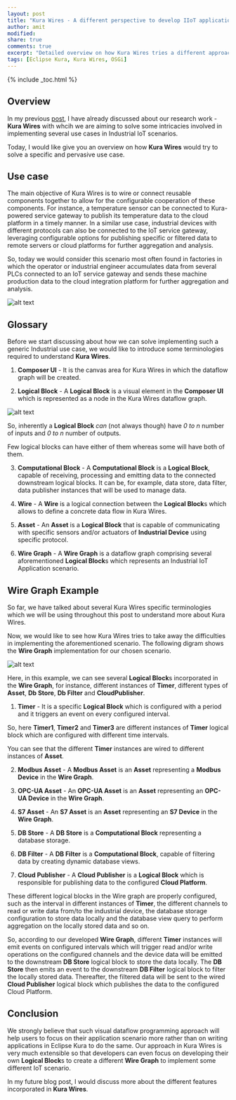 ```yaml
---
layout: post
title: "Kura Wires - A different perspective to develop IIoT applications"
author: amit
modified:
share: true
comments: true
excerpt: "Detailed overview on how Kura Wires tries a different approach to develop IIOT applications"
tags: [Eclipse Kura, Kura Wires, OSGi]
---
```


{% include _toc.html %}

## Overview

In my previous [post](https://dzone.com/articles/kura-wires), I have already discussed about our research work - **Kura Wires** with whcih we are aiming to solve some intricacies involved in implementing several use cases in Industrial IoT scenarios.

Today, I would like give you an overview on how **Kura Wires** would try to solve a specific and pervasive use case.

## Use case

The main objective of Kura Wires is to wire or connect reusable components together to allow for the configurable cooperation of these components. For instance, a temperature sensor can be connected to Kura-powered service gateway to publish its temperature data to the cloud platform in a timely manner. In a similar use case, industrial devices with different protocols can also be connected to the IoT service gateway, leveraging configurable options for publishing specific or filtered data to remote servers or cloud platforms for further aggregation and analysis.

So, today we would consider this scenario most often found in factories in which the operator or industrial engineer accumulates data from several PLCs connected to an IoT service gateway and sends these machine production data to the cloud integration platform for further aggregation and analysis.

![alt text](https://s7.postimg.org/73rm94pu3/scenario.png "Industrial IoT Scenario")

## Glossary

Before we start discussing about how we can solve implementing such a generic Industrial use case, we would like to introduce some terminologies required to understand **Kura Wires**.

1. **Composer UI** - It is the canvas area for Kura Wires in which the dataflow graph will be created.

2. **Logical Block** - A **Logical Block** is a visual element in the **Composer UI** which is represented as a node in the Kura Wires dataflow graph.

![alt text](https://s7.postimg.org/mebnn7xbv/logical_block.png "Logical Block")

So, inherently a **Logical Block** *can* (not always though) have *0 to n* number of inputs and *0 to n* number of outputs.

Few logical blocks can have either of them whereas some will have both of them.

3. **Computational Block** - A **Computational Block** is a **Logical Block**, capable of receiving, processing and emitting data to the connected downstream logical blocks. It can be, for example, data store, data filter, data publisher instances that will be used to manage data.

4. **Wire** - A **Wire** is a logical connection between the **Logical Block**s which allows to define a concrete data flow in Kura Wires.

5. **Asset** - An **Asset**  is a **Logical Block** that is capable of communicating with specific sensors and/or actuators of **Industrial Device** using specific protocol.

6. **Wire Graph** - A **Wire Graph** is a dataflow graph comprising several aforementioned **Logical Block**s which represents an Industrial IoT Application scenario.


## Wire Graph Example

So far, we have talked about several Kura Wires specific terminologies which we will be using throughout this post to understand more about Kura Wires.

Now, we would like to see how Kura Wires tries to take away the difficulties in implementing the aforementioned scenario. The following digram shows the **Wire Graph** implementation for our chosen scenario.

![alt text](https://s8.postimg.org/6jokzr1ad/kura_wires.png "Kura Wires Wire Graph")

Here, in this example, we can see several **Logical Block**s incorporated in the **Wire Graph**, for instance, different instances of **Timer**, different types of **Asset**, **Db Store**, **Db Filter** and **CloudPublisher**.

1. **Timer** - It is a specific **Logical Block** which is configured with a period and it triggers an event on every configured interval.

So, here **Timer1**, **Timer2** and **Timer3** are different instances of **Timer** logical block which are configured with different time intervals.

You can see that the different **Timer** instances are wired to different instances of **Asset**.

2. **Modbus Asset** - A **Modbus Asset** is an **Asset** representing a **Modbus Device** in the **Wire Graph**.

3. **OPC-UA Asset** - An **OPC-UA Asset** is an **Asset** representing an **OPC-UA Device** in the **Wire Graph**.

4. **S7 Asset** - An **S7 Asset** is an **Asset** representing an **S7 Device** in the **Wire Graph**.

5. **DB Store** - A **DB Store** is a **Computational Block** representing a database storage.

6. **DB Filter** - A **DB Filter** is a **Computational Block**, capable of filtering data by creating dynamic database views.

7. **Cloud Publisher** - A **Cloud Publisher** is a **Logical Block** which is responsible for publishing data to the configured **Cloud Platform**.

These different logical blocks in the Wire graph are properly configured, such as the interval in different instances of **Timer**, the different channels to read or write data from/to the industrial device, the database storage configuration to store data locally and the database view query to perform aggregation on the locally stored data and so on.

So, according to our developed **Wire Graph**, different **Timer** instances will emit events on configured intervals which will trigger read and/or write operations on the configured channels and the device data will be emitted to the downstream **DB Store** logical block to store the data locally. The **DB Store** then emits an event to the downstream **DB Filter** logical block to filter the locally stored data. Thereafter, the filtered data will be sent to the wired **Cloud Publisher** logical block which publishes the data to the configured Cloud Platform.

## Conclusion

We strongly believe that such visual dataflow programming approach will help users to focus on their application scenario more rather than on writing applications in Eclipse Kura to do the same. Our approach in Kura Wires is very much extensible so that developers can even focus on developing their own **Logical Block**s to create a different **Wire Graph** to implement some different IoT scenario.

In my future blog post, I would discuss more about the different features incorporated in **Kura Wires**.
